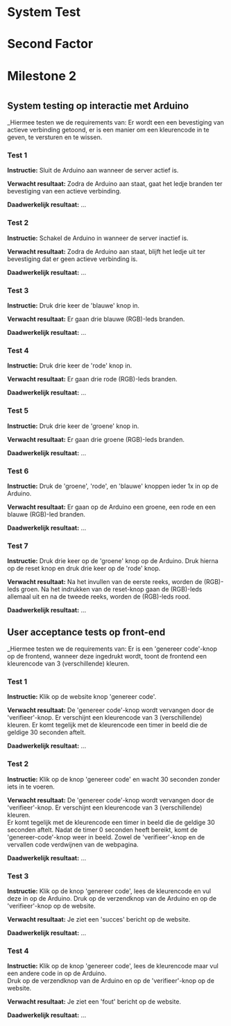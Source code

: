 # System Test

# Second Factor

# Milestone 2

#

## System testing op interactie met Arduino
_Hiermee testen we de requirements van: Er wordt een een bevestiging van actieve verbinding getoond, er is een manier om een kleurencode in te geven, te versturen en te wissen.

### Test 1

**Instructie:**
Sluit de Arduino aan wanneer de server actief is. 

**Verwacht resultaat:**
Zodra de Arduino aan staat, gaat het ledje branden ter bevestiging van een actieve verbinding. 

**Daadwerkelijk resultaat:**
...


### Test 2

**Instructie:**
Schakel de Arduino in wanneer de server inactief is.

**Verwacht resultaat:**
Zodra de Arduino aan staat, blijft het ledje uit ter bevestiging dat er geen actieve verbinding is. 

**Daadwerkelijk resultaat:**
...


### Test 3

**Instructie:**
Druk drie keer de 'blauwe' knop in. 

**Verwacht resultaat:**
Er gaan drie blauwe (RGB)-leds branden.

**Daadwerkelijk resultaat:**
...



### Test 4

**Instructie:**
Druk drie keer de 'rode' knop in.

**Verwacht resultaat:**
Er gaan drie rode (RGB)-leds branden.

**Daadwerkelijk resultaat:**
...


### Test 5

**Instructie:**
Druk drie keer de 'groene' knop in.


**Verwacht resultaat:**
Er gaan drie groene (RGB)-leds branden.

**Daadwerkelijk resultaat:**
...


### Test 6

**Instructie:**
Druk de 'groene', 'rode', en 'blauwe' knoppen ieder 1x in op de Arduino.

**Verwacht resultaat:**
Er gaan op de Arduino een groene, een rode en een blauwe (RGB)-led branden.

**Daadwerkelijk resultaat:**
...

### Test 7

**Instructie:**
Druk drie keer op de 'groene' knop op de Arduino.
Druk hierna op de reset knop en druk drie keer op de 'rode' knop. 

**Verwacht resultaat:**
Na het invullen van de eerste reeks, worden de (RGB)-leds groen. Na het indrukken van de reset-knop gaan de (RGB)-leds allemaal uit en na de tweede reeks, worden de (RGB)-leds rood.

**Daadwerkelijk resultaat:**
...


## User acceptance tests op front-end
_Hiermee testen we de requirements van: Er is een 'genereer code'-knop op de frontend, wanneer deze ingedrukt wordt, toont de frontend een kleurencode van 3 (verschillende) kleuren.

### Test 1

**Instructie:**
Klik op de website knop 'genereer code'. 

**Verwacht resultaat:**
De 'genereer code'-knop wordt vervangen door de 'verifieer'-knop.
Er verschijnt een kleurencode van 3 (verschillende) kleuren. 
Er komt tegelijk met de kleurencode een timer in beeld die de geldige 30 seconden aftelt.


**Daadwerkelijk resultaat:**
...

### Test 2

**Instructie:**
Klik op de knop 'genereer code' en wacht 30 seconden zonder iets in te voeren.

**Verwacht resultaat:**
De 'genereer code'-knop wordt vervangen door de 'verifieer'-knop.
Er verschijnt een kleurencode van 3 (verschillende) kleuren.  
Er komt tegelijk met de kleurencode een timer in beeld die de geldige 30 seconden aftelt.
Nadat de timer 0 seconden heeft bereikt, komt de 'genereer-code'-knop weer in beeld. Zowel de 'verifieer'-knop en de vervallen code verdwijnen van de webpagina.

**Daadwerkelijk resultaat:**
...


### Test 3
**Instructie:**
Klik op de knop 'genereer code', lees de kleurencode en vul deze in op de Arduino. 
Druk op de verzendknop van de Arduino en op de 'verifieer'-knop op de website. 

**Verwacht resultaat:**
Je ziet een 'succes' bericht op de website.

**Daadwerkelijk resultaat:**
...

### Test 4
**Instructie:**
Klik op de knop 'genereer code', lees de kleurencode maar vul een andere code in op de Arduino.  
Druk op de verzendknop van de Arduino en op de 'verifieer'-knop op de website.  

**Verwacht resultaat:**
Je ziet een 'fout' bericht op de website.

**Daadwerkelijk resultaat:**
...


